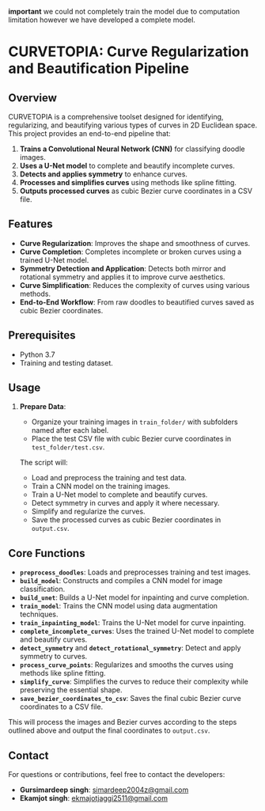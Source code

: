 
**important** we could not completely train the model due to computation limitation however we have developed a complete model.

# CURVETOPIA: Curve Regularization and Beautification Pipeline

## Overview

CURVETOPIA is a comprehensive toolset designed for identifying, regularizing, and beautifying various types of curves in 2D Euclidean space. This project provides an end-to-end pipeline that:

1. **Trains a Convolutional Neural Network (CNN)** for classifying doodle images.
2. **Uses a U-Net model** to complete and beautify incomplete curves.
3. **Detects and applies symmetry** to enhance curves.
4. **Processes and simplifies curves** using methods like spline fitting.
5. **Outputs processed curves** as cubic Bezier curve coordinates in a CSV file.

## Features

- **Curve Regularization**: Improves the shape and smoothness of curves.
- **Curve Completion**: Completes incomplete or broken curves using a trained U-Net model.
- **Symmetry Detection and Application**: Detects both mirror and rotational symmetry and applies it to improve curve aesthetics.
- **Curve Simplification**: Reduces the complexity of curves using various methods.
- **End-to-End Workflow**: From raw doodles to beautified curves saved as cubic Bezier coordinates.

## Prerequisites

- Python 3.7
- Training and testing dataset.

## Usage

1. **Prepare Data**:
   - Organize your training images in `train_folder/` with subfolders named after each label.
   - Place the test CSV file with cubic Bezier curve coordinates in `test_folder/test.csv`.

   The script will:
   - Load and preprocess the training and test data.
   - Train a CNN model on the training images.
   - Train a U-Net model to complete and beautify curves.
   - Detect symmetry in curves and apply it where necessary.
   - Simplify and regularize the curves.
   - Save the processed curves as cubic Bezier coordinates in `output.csv`.

## Core Functions

- **`preprocess_doodles`**: Loads and preprocesses training and test images.
- **`build_model`**: Constructs and compiles a CNN model for image classification.
- **`build_unet`**: Builds a U-Net model for inpainting and curve completion.
- **`train_model`**: Trains the CNN model using data augmentation techniques.
- **`train_inpainting_model`**: Trains the U-Net model for curve inpainting.
- **`complete_incomplete_curves`**: Uses the trained U-Net model to complete and beautify curves.
- **`detect_symmetry`** and **`detect_rotational_symmetry`**: Detect and apply symmetry to curves.
- **`process_curve_points`**: Regularizes and smooths the curves using methods like spline fitting.
- **`simplify_curve`**: Simplifies the curves to reduce their complexity while preserving the essential shape.
- **`save_bezier_coordinates_to_csv`**: Saves the final cubic Bezier curve coordinates to a CSV file.



This will process the images and Bezier curves according to the steps outlined above and output the final coordinates to `output.csv`.

## Contact

For questions or contributions, feel free to contact the developers:

- **Gursimardeep singh**: simardeep2004z@gmail.com
- **Ekamjot singh**: ekmajotjaggi2511@gmail.com

